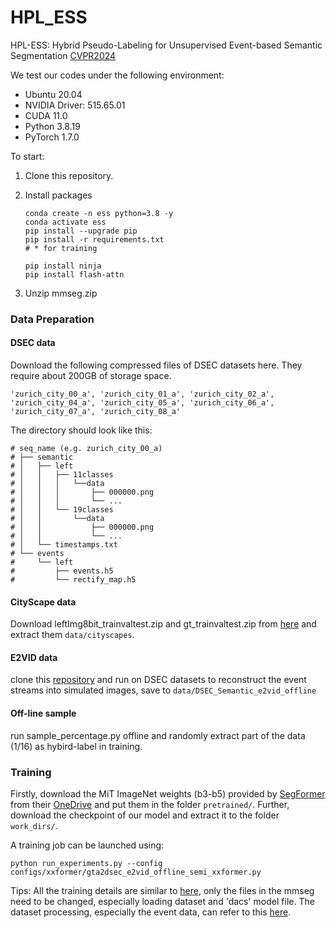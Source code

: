 # HPL_ESS

HPL-ESS: Hybrid Pseudo-Labeling for Unsupervised Event-based Semantic Segmentation
[CVPR2024](https://openaccess.thecvf.com/content/CVPR2024/papers/Jing_HPL-ESS_Hybrid_Pseudo-Labeling_for_Unsupervised_Event-based_Semantic_Segmentation_CVPR_2024_paper.pdf)


We test our codes under the following environment:

- Ubuntu 20.04
- NVIDIA Driver: 515.65.01
- CUDA 11.0
- Python 3.8.19
- PyTorch 1.7.0

To start:

1. Clone this repository.

2. Install packages

   ~~~
   conda create -n ess python=3.8 -y
   conda activate ess
   pip install --upgrade pip 
   pip install -r requirements.txt
   # * for training
   
   pip install ninja
   pip install flash-attn
   ~~~
3. Unzip mmseg.zip   

### Data Preparation

#### DSEC data

Download the following compressed files of DSEC datasets here. They require about 200GB of storage space.

~~~
'zurich_city_00_a', 'zurich_city_01_a', 'zurich_city_02_a',
'zurich_city_04_a', 'zurich_city_05_a', 'zurich_city_06_a',
'zurich_city_07_a', 'zurich_city_08_a'
~~~

The directory should look like this:

    # seq_name (e.g. zurich_city_00_a)
    # ├── semantic
    # │   ├── left
    # │   │   ├── 11classes
    # │   │   │   └──data
    # │   │   │       ├── 000000.png
    # │   │   │       └── ...
    # │   │   └── 19classes
    # │   │       └──data
    # │   │           ├── 000000.png
    # │   │           └── ...
    # │   └── timestamps.txt
    # └── events
    #     └── left
    #         ├── events.h5
    #         └── rectify_map.h5

#### CityScape data

Download leftImg8bit_trainvaltest.zip and gt_trainvaltest.zip from [here](https://www.cityscapes-dataset.com/downloads/) and extract them  `data/cityscapes`.

#### E2VID data


clone this [repository](https://github.com/uzh-rpg/rpg_e2vid) and run on DSEC datasets to reconstruct the event streams into simulated images, save to ```data/DSEC_Semantic_e2vid_offline```

#### Off-line sample 
run sample_percentage.py offline and randomly extract part of the data (1/16) as hybird-label in training.

### Training

Firstly, download the MiT ImageNet weights (b3-b5) provided by [SegFormer](https://github.com/NVlabs/SegFormer?tab=readme-ov-file#training) from their [OneDrive](https://connecthkuhk-my.sharepoint.com/:f:/g/personal/xieenze_connect_hku_hk/EvOn3l1WyM5JpnMQFSEO5b8B7vrHw9kDaJGII-3N9KNhrg?e=cpydzZ) and put them in the folder `pretrained/`. Further, download the checkpoint of our model and extract it to the folder `work_dirs/`.


 A training job can be launched using:

```
python run_experiments.py --config configs/xxformer/gta2dsec_e2vid_offline_semi_xxformer.py
```

Tips:
All the training details are similar to [here](https://github.com/lhoyer/DAFormer?tab=readme-ov-file#daformer-improving-network-architectures-and-training-strategies-for-domain-adaptive-semantic-segmentation), only the files in the mmseg need to be changed, especially loading dataset and 'dacs' model file. The dataset processing, especially the event data, can refer to this [here](https://github.com/uzh-rpg/ess).
